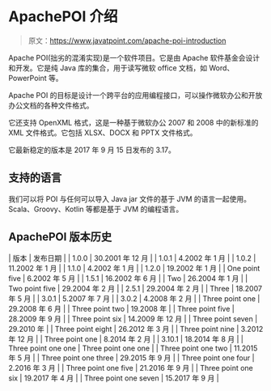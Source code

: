 # ApachePOI 介绍

> 原文：<https://www.javatpoint.com/apache-poi-introduction>

Apache POI(拙劣的混淆实现)是一个软件项目。它是由 Apache 软件基金会设计和开发。它是纯 Java 库的集合，用于读写微软 office 文档，如 Word、PowerPoint 等。

Apache POI 的目标是设计一个跨平台的应用编程接口，可以操作微软办公和开放办公文档的各种文件格式。

它还支持 OpenXML 格式，这是一种基于微软办公 2007 和 2008 中的新标准的 XML 文件格式。它包括 XLSX、DOCX 和 PPTX 文件格式。

它最新稳定的版本是 2017 年 9 月 15 日发布的 3.17。

## 支持的语言

我们可以将 POI 与任何可以导入 Java jar 文件的基于 JVM 的语言一起使用。Scala、Groovy、Kotlin 等都是基于 JVM 的编程语言。

## ApachePOI 版本历史

| 版本 | 发布日期 |
| 1.0.0 | 30.2001 年 12 月 |
| 1.0.1 | 4.2002 年 1 月 |
| 1.0.2 | 11.2002 年 1 月 |
| 1.1.0 | 4.2002 年 1 月 |
| 1.2.0 | 19.2002 年 1 月 |
| One point five | 6.2002 年 5 月 |
| 1.5.1 | 16.2002 年 6 月 |
| Two | 26.2004 年 1 月 |
| Two point five | 29.2004 年 2 月 |
| 2.5.1 | 29.2004 年 2 月 |
| Three | 18.2007 年 5 月 |
| 3.0.1 | 5.2007 年 7 月 |
| 3.0.2 | 4.2008 年 2 月 |
| Three point one | 29.2008 年 6 月 |
| Three point two | 19.2008 年 |
| Three point five | 28.2009 年 9 月 |
| Three point six | 14.2009 年 12 月 |
| Three point seven | 29.2010 年 |
| Three point eight | 26.2012 年 3 月 |
| Three point nine | 3.2012 年 12 月 |
| Three point one | 8.2014 年 2 月 |
| 3.10.1 | 18.2014 年 8 月 |
| Three point one one | Three point one one |
| Three point one two | 11.2015 年 5 月 |
| Three point one three | 29.2015 年 9 月 |
| Three point one four | 2.2016 年 3 月 |
| Three point one five | 21.2016 年 9 月 |
| Three point one six | 19.2017 年 4 月 |
| Three point one seven | 15.2017 年 9 月 |